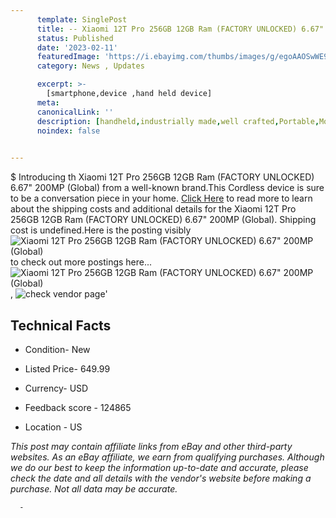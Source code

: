 ```yaml
---
      template: SinglePost
      title: -- Xiaomi 12T Pro 256GB 12GB Ram (FACTORY UNLOCKED) 6.67" 200MP (Global)
      status: Published
      date: '2023-02-11'
      featuredImage: 'https://i.ebayimg.com/thumbs/images/g/egoAAOSwWE9jRwGC/s-l225.jpg'
      category: News , Updates

      excerpt: >-
        [smartphone,device ,hand held device]
      meta:
      canonicalLink: ''
      description: [handheld,industrially made,well crafted,Portable,Mobile,Compact,Convenient,Lightweight,Maneuverable,Man-portable,Miniature,Carriable,Hand-held,Light,Holdable,Transportable,Mobile device,Pocket-sized,On-the-go,Wireless,Cordless,Compact size,Convenient size, smartphone,device ,hand held device]
      noindex: false
      

---
```

$
      Introducing th Xiaomi 12T Pro 256GB 12GB Ram (FACTORY UNLOCKED) 6.67" 200MP (Global) from a well-known brand.This Cordless device  is sure to be a conversation piece in your home. [Click Here](https://www.ebay.com/itm/195408139962?hash=item2d7f3b96ba%3Ag%3AegoAAOSwWE9jRwGC&mkevt=1&mkcid=1&mkrid=711-53200-19255-0&campid=%253CePNCampaignId%253E&customid=%253CreferenceId%253E&toolid=10049) to read more to learn about the shipping costs and additional details for the Xiaomi 12T Pro 256GB 12GB Ram (FACTORY UNLOCKED) 6.67" 200MP (Global). Shipping cost is undefined.Here is the posting visibly ![Xiaomi 12T Pro 256GB 12GB Ram (FACTORY UNLOCKED) 6.67" 200MP (Global)](https://i.ebayimg.com/thumbs/images/g/egoAAOSwWE9jRwGC/s-l225.jpg) to check out more postings here... ![Xiaomi 12T Pro 256GB 12GB Ram (FACTORY UNLOCKED) 6.67" 200MP (Global)](https://i.ebayimg.com/images/g/egoAAOSwWE9jRwGC/s-l1600.jpg), ![check vendor page](https://origin-galleryplus.ebayimg.com/ws/web/195408139962_2_0_1/225x225.jpg)'

      

 ## Technical Facts 



     
      

 - Condition- New 


      

 - Listed Price- 649.99 


      

 - Currency- USD 


      

 - Feedback score - 124865 


      

 - Location - US 


      
      

 *_This post may contain affiliate links from eBay and other third-party websites. As an eBay affiliate, we earn from qualifying purchases. Although we do our best to keep the information up-to-date and accurate, please check the date and all details with the vendor's website before making a purchase. Not all data may be accurate._*




      -
